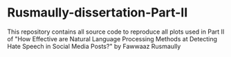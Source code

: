 # Rusmaully-dissertation-Part-II
This repository contains all source code to reproduce all plots used in Part II of "How Effective are Natural Language Processing Methods at Detecting Hate Speech in Social Media Posts?" by Fawwaaz Rusmaully 
